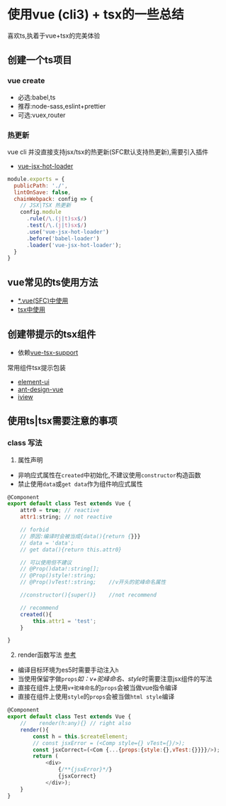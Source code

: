 # 使用vue (cli3) + tsx的一些总结
喜欢ts,执着于vue+tsx的完美体验

## 创建一个ts项目
### vue create
* 必选:babel,ts
* 推荐:node-sass,eslint+prettier
* 可选:vuex,router

### 热更新
vue cli 并没直接支持jsx/tsx的热更新(SFC默认支持热更新),需要引入插件
* [vue-jsx-hot-loader](https://github.com/skyrpex/vue-jsx-hot-loader)
```js
module.exports = {
  publicPath: './',
  lintOnSave: false,
  chainWebpack: config => {
    // JSX|TSX 热更新
    config.module
      .rule(/\.(j|t)sx$/)
      .test(/\.(j|t)sx$/)
      .use('vue-jsx-hot-loader')
      .before('babel-loader')
      .loader('vue-jsx-hot-loader');
  }
}
```

## vue常见的ts使用方法
* [*.vue(SFC)中使用]()
* [tsx中使用]()

## 创建带提示的tsx组件
* 依赖[vue-tsx-support](https://github.com/wonderful-panda/vue-tsx-support)

常用组件tsx提示包装
* [element-ui]()
* [ant-design-vue]()
* [iview]()

## 使用ts|tsx需要注意的事项
### class 写法
1. 属性声明
* 非响应式属性在`created`中初始化,不建议使用`constructor`构造函数
* 禁止使用`data`或`get data`作为组件响应式属性
```js
@Component
export default class Test extends Vue {
    attr0 = true; // reactive
    attr1:string; // not reactive

    // forbid
    // 原因:编译时会被当成{data(){return {}}}
    // data = 'data';
    // get data(){return this.attr0}

    // 可以使用但不建议
    // @Prop()data!:string[];
    // @Prop()style!:string;
    // @Prop()vTest!:string;    //v开头的驼峰命名属性

    //constructor(){super()}    //not recommend

    // recommend
    created(){
        this.attr1 = 'test';
    }

}
```
2. render函数写法 [参考](https://cn.vuejs.org/v2/guide/render-function.html#%E6%B7%B1%E5%85%A5%E6%95%B0%E6%8D%AE%E5%AF%B9%E8%B1%A1)
* 编译目标环境为es5时需要手动注入`h`
* 当使用保留字做`props`*如：v+驼峰命名、style*时需要注意jsx组件的写法
* 直接在组件上使用`v+驼峰命名`的`props`会被当做vue指令编译
* 直接在组件上使用`style`的`props`会被当做`html style`编译
```js
@Component
export default class Test extends Vue {
    //    render(h:any){} // right also
    render(){
        const h = this.$createElement;
        // const jsxError = (<Comp style={} vTest={}/>);
        const jsxCorrect=(<Com {...{props:{style:{},vTest:{}}}}/>);
        return (
            <div>
                {/**{jsxError}*/}
                {jsxCorrect}
            </div>);
    }
}
```

